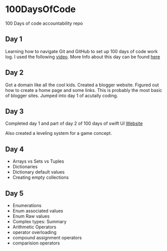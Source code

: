 # 100DaysOfCode
100 Days of code accountability repo

## Day 1
Learning how to navigate Git and GitHub to set up 100 days of code work log.
I used the following [video](https://www.youtube.com/watch?v=qzdRE7Uw4-M).
More Info about this day can be found [here](Day1/Day1.md)

## Day 2
Got a domain like all the cool kids. Created a blogger website. Figured out how to create a home page and some links. This is probably the most basic of blogger sites. Jumped into day 1 of acutally coding. 

## Day 3
Completed day 1 and part of day 2 of 100 days of swift UI [Website](https://www.hackingwithswift.com/100)

Also created a leveling system for a game concept. 

## Day 4
- Arrays vs Sets vs Tuples
- Dictionaries
- Dictionary default values
- Creating empty collections

## Day 5
- Enumerations
- Enum associated values
- Enum Raw values
- Complex types: Summary
- Arithmetic Operators
- operator overloading
- compound assignment operators
- comparision operators